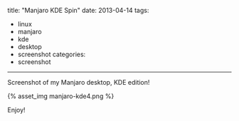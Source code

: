 title: "Manjaro KDE Spin"
date: 2013-04-14
tags:
- linux
- manjaro
- kde
- desktop
- screenshot
categories:
- screenshot
---
Screenshot of my Manjaro desktop, KDE edition!

{% asset_img manjaro-kde4.png %}

Enjoy!
